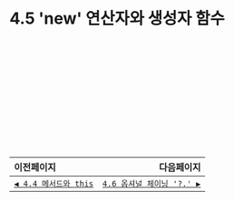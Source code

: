 # 4.5 'new' 연산자와 생성자 함수   

　   
　   
　   
　   
　   
　   
---   
|이전페이지|다음페이지|
|:---|---:|
|[`◀ 4.4 메서드와 this`](./4.4_object-methods.md#44-메서드와-this)|[`4.6 옵셔널 체이닝 '?.' ▶`](./4.6_optional-chaining.md#46-옵셔널-체이닝-)|
